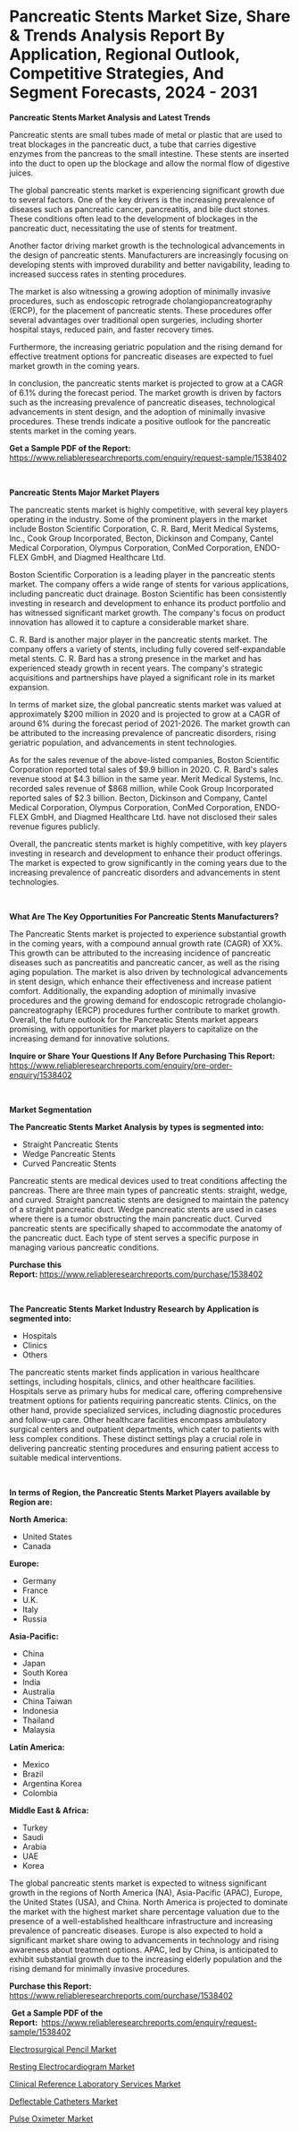 <p><h1>Pancreatic Stents Market Size, Share & Trends Analysis Report By Application, Regional Outlook, Competitive Strategies, And Segment Forecasts, 2024 - 2031</h1></p><p><strong>Pancreatic Stents Market Analysis and Latest Trends</strong></p>
<p><p>Pancreatic stents are small tubes made of metal or plastic that are used to treat blockages in the pancreatic duct, a tube that carries digestive enzymes from the pancreas to the small intestine. These stents are inserted into the duct to open up the blockage and allow the normal flow of digestive juices.</p><p>The global pancreatic stents market is experiencing significant growth due to several factors. One of the key drivers is the increasing prevalence of diseases such as pancreatic cancer, pancreatitis, and bile duct stones. These conditions often lead to the development of blockages in the pancreatic duct, necessitating the use of stents for treatment.</p><p>Another factor driving market growth is the technological advancements in the design of pancreatic stents. Manufacturers are increasingly focusing on developing stents with improved durability and better navigability, leading to increased success rates in stenting procedures.</p><p>The market is also witnessing a growing adoption of minimally invasive procedures, such as endoscopic retrograde cholangiopancreatography (ERCP), for the placement of pancreatic stents. These procedures offer several advantages over traditional open surgeries, including shorter hospital stays, reduced pain, and faster recovery times.</p><p>Furthermore, the increasing geriatric population and the rising demand for effective treatment options for pancreatic diseases are expected to fuel market growth in the coming years.</p><p>In conclusion, the pancreatic stents market is projected to grow at a CAGR of 6.1% during the forecast period. The market growth is driven by factors such as the increasing prevalence of pancreatic diseases, technological advancements in stent design, and the adoption of minimally invasive procedures. These trends indicate a positive outlook for the pancreatic stents market in the coming years.</p></p>
<p><strong>Get a Sample PDF of the Report:&nbsp;</strong> <a href="https://www.reliableresearchreports.com/enquiry/request-sample/1538402">https://www.reliableresearchreports.com/enquiry/request-sample/1538402</a></p>
<p>&nbsp;</p>
<p><strong>Pancreatic Stents Major Market Players</strong></p>
<p><p>The pancreatic stents market is highly competitive, with several key players operating in the industry. Some of the prominent players in the market include Boston Scientific Corporation, C. R. Bard, Merit Medical Systems, Inc., Cook Group Incorporated, Becton, Dickinson and Company, Cantel Medical Corporation, Olympus Corporation, ConMed Corporation, ENDO-FLEX GmbH, and Diagmed Healthcare Ltd. </p><p>Boston Scientific Corporation is a leading player in the pancreatic stents market. The company offers a wide range of stents for various applications, including pancreatic duct drainage. Boston Scientific has been consistently investing in research and development to enhance its product portfolio and has witnessed significant market growth. The company's focus on product innovation has allowed it to capture a considerable market share.</p><p>C. R. Bard is another major player in the pancreatic stents market. The company offers a variety of stents, including fully covered self-expandable metal stents. C. R. Bard has a strong presence in the market and has experienced steady growth in recent years. The company's strategic acquisitions and partnerships have played a significant role in its market expansion.</p><p>In terms of market size, the global pancreatic stents market was valued at approximately $200 million in 2020 and is projected to grow at a CAGR of around 6% during the forecast period of 2021-2026. The market growth can be attributed to the increasing prevalence of pancreatic disorders, rising geriatric population, and advancements in stent technologies.</p><p>As for the sales revenue of the above-listed companies, Boston Scientific Corporation reported total sales of $9.9 billion in 2020. C. R. Bard's sales revenue stood at $4.3 billion in the same year. Merit Medical Systems, Inc. recorded sales revenue of $868 million, while Cook Group Incorporated reported sales of $2.3 billion. Becton, Dickinson and Company, Cantel Medical Corporation, Olympus Corporation, ConMed Corporation, ENDO-FLEX GmbH, and Diagmed Healthcare Ltd. have not disclosed their sales revenue figures publicly.</p><p>Overall, the pancreatic stents market is highly competitive, with key players investing in research and development to enhance their product offerings. The market is expected to grow significantly in the coming years due to the increasing prevalence of pancreatic disorders and advancements in stent technologies.</p></p>
<p>&nbsp;</p>
<p><strong>What Are The Key Opportunities For Pancreatic Stents Manufacturers?</strong></p>
<p><p>The Pancreatic Stents market is projected to experience substantial growth in the coming years, with a compound annual growth rate (CAGR) of XX%. This growth can be attributed to the increasing incidence of pancreatic diseases such as pancreatitis and pancreatic cancer, as well as the rising aging population. The market is also driven by technological advancements in stent design, which enhance their effectiveness and increase patient comfort. Additionally, the expanding adoption of minimally invasive procedures and the growing demand for endoscopic retrograde cholangio-pancreatography (ERCP) procedures further contribute to market growth. Overall, the future outlook for the Pancreatic Stents market appears promising, with opportunities for market players to capitalize on the increasing demand for innovative solutions.</p></p>
<p><strong>Inquire or Share Your Questions If Any Before Purchasing This Report:</strong> <a href="https://www.reliableresearchreports.com/enquiry/pre-order-enquiry/1538402">https://www.reliableresearchreports.com/enquiry/pre-order-enquiry/1538402</a></p>
<p>&nbsp;</p>
<p><strong>Market Segmentation</strong></p>
<p><strong>The Pancreatic Stents Market Analysis by types is segmented into:</strong></p>
<p><ul><li>Straight Pancreatic Stents</li><li>Wedge Pancreatic Stents</li><li>Curved Pancreatic Stents</li></ul></p>
<p><p>Pancreatic stents are medical devices used to treat conditions affecting the pancreas. There are three main types of pancreatic stents: straight, wedge, and curved. Straight pancreatic stents are designed to maintain the patency of a straight pancreatic duct. Wedge pancreatic stents are used in cases where there is a tumor obstructing the main pancreatic duct. Curved pancreatic stents are specifically shaped to accommodate the anatomy of the pancreatic duct. Each type of stent serves a specific purpose in managing various pancreatic conditions.</p></p>
<p><strong>Purchase this Report:&nbsp;</strong><a href="https://www.reliableresearchreports.com/purchase/1538402">https://www.reliableresearchreports.com/purchase/1538402</a></p>
<p>&nbsp;</p>
<p><strong>The Pancreatic Stents Market Industry Research by Application is segmented into:</strong></p>
<p><ul><li>Hospitals</li><li>Clinics</li><li>Others</li></ul></p>
<p><p>The pancreatic stents market finds application in various healthcare settings, including hospitals, clinics, and other healthcare facilities. Hospitals serve as primary hubs for medical care, offering comprehensive treatment options for patients requiring pancreatic stents. Clinics, on the other hand, provide specialized services, including diagnostic procedures and follow-up care. Other healthcare facilities encompass ambulatory surgical centers and outpatient departments, which cater to patients with less complex conditions. These distinct settings play a crucial role in delivering pancreatic stenting procedures and ensuring patient access to suitable medical interventions.</p></p>
<p>&nbsp;</p>
<p><strong>In terms of Region, the Pancreatic Stents Market Players available by Region are:</strong></p>
<p>
    <p> <strong> North America: </strong>
        <ul>
            <li>United States</li>
            <li>Canada</li>
        </ul>
        </p> 
    <p> <strong> Europe: </strong>
        <ul>
            <li>Germany</li>
            <li>France</li>
            <li>U.K.</li>
            <li>Italy</li>
            <li>Russia</li>
        </ul>
        </p> 
    <p> <strong> Asia-Pacific: </strong>
        <ul>
            <li>China</li>
            <li>Japan</li>
            <li>South Korea</li>
            <li>India</li>
            <li>Australia</li>
            <li>China Taiwan</li>
            <li>Indonesia</li>
            <li>Thailand</li>
            <li>Malaysia</li>
        </ul>
        </p> 
    <p> <strong> Latin America: </strong>
        <ul>
            <li>Mexico</li>
            <li>Brazil</li>
            <li>Argentina Korea</li>
            <li>Colombia</li>
        </ul>
        </p> 
    <p> <strong> Middle East & Africa: </strong>
        <ul>
            <li>Turkey</li>
            <li>Saudi</li>
            <li>Arabia</li>
            <li>UAE</li>
            <li>Korea</li>
        </ul>
    </p>
    </p>
<p><p>The global pancreatic stents market is expected to witness significant growth in the regions of North America (NA), Asia-Pacific (APAC), Europe, the United States (USA), and China. North America is projected to dominate the market with the highest market share percentage valuation due to the presence of a well-established healthcare infrastructure and increasing prevalence of pancreatic diseases. Europe is also expected to hold a significant market share owing to advancements in technology and rising awareness about treatment options. APAC, led by China, is anticipated to exhibit substantial growth due to the increasing elderly population and the rising demand for minimally invasive procedures.</p></p>
<p><strong>Purchase this Report: </strong><a href="https://www.reliableresearchreports.com/purchase/1538402">https://www.reliableresearchreports.com/purchase/1538402</a></p>
<p>&nbsp;<strong>Get a Sample PDF of the Report:&nbsp;&nbsp;</strong><a href="https://www.reliableresearchreports.com/enquiry/request-sample/1538402">https://www.reliableresearchreports.com/enquiry/request-sample/1538402</a></p>
<p><strong></strong></p>
<p><p><a href="https://github.com/kuntayevaz/Market-Research-Report-List-2/blob/main/electrosurgical-pencil-market.md">Electrosurgical Pencil Market</a></p><p><a href="https://github.com/Krish2023na/Market-Research-Report-List-2/blob/main/resting-electrocardiogram-market.md">Resting Electrocardiogram Market</a></p><p><a href="https://github.com/kipkeeva/Market-Research-Report-List-2/blob/main/clinical-reference-laboratory-services-market.md">Clinical Reference Laboratory Services Market</a></p><p><a href="https://github.com/provorikovar/Market-Research-Report-List-2/blob/main/deflectable-catheters-market.md">Deflectable Catheters Market</a></p><p><a href="https://github.com/zebdakicsin/Market-Research-Report-List-2/blob/main/pulse-oximeter-market.md">Pulse Oximeter Market</a></p></p>